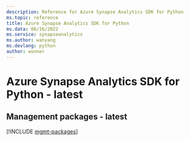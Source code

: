 ```yaml
---
description: Reference for Azure Synapse Analytics SDK for Python
ms.topic: reference
title: Azure Synapse Analytics SDK for Python
ms.data: 08/16/2022
ms.service: synapseanalytics
ms.author: wanyang
ms.devlang: python
author: wonner
---
```

# Azure Synapse Analytics SDK for Python - latest

## Management packages - latest
[!INCLUDE [mgmt-packages](synapse-analytics-mgmt-index.md)]